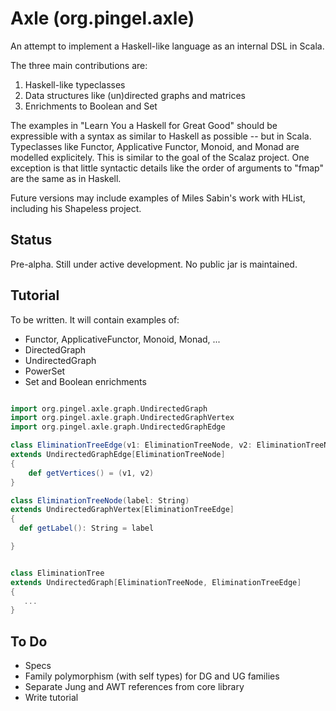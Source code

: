 
Axle (org.pingel.axle)
======================

An attempt to implement a Haskell-like language as an internal DSL in Scala.

The three main contributions are:

1. Haskell-like typeclasses
1. Data structures like (un)directed graphs and matrices
1. Enrichments to Boolean and Set

The examples in "Learn You a Haskell for Great Good" should be expressible
with a syntax as similar to Haskell as possible -- but in Scala.
Typeclasses like Functor, Applicative Functor, Monoid, and Monad are modelled explicitely.
This is similar to the goal of the Scalaz project.
One exception is that little syntactic details like the order of arguments to "fmap"
are the same as in Haskell.

Future versions may include examples of Miles Sabin's work with HList, including his Shapeless project.

Status
------

Pre-alpha.  Still under active development.  No public jar is maintained.


Tutorial
--------

To be written.  It will contain examples of:

* Functor, ApplicativeFunctor, Monoid, Monad, ...
* DirectedGraph
* UndirectedGraph
* PowerSet
* Set and Boolean enrichments

```scala

import org.pingel.axle.graph.UndirectedGraph
import org.pingel.axle.graph.UndirectedGraphVertex
import org.pingel.axle.graph.UndirectedGraphEdge

class EliminationTreeEdge(v1: EliminationTreeNode, v2: EliminationTreeNode)
extends UndirectedGraphEdge[EliminationTreeNode]
{
	def getVertices() = (v1, v2)
}

class EliminationTreeNode(label: String)
extends UndirectedGraphVertex[EliminationTreeEdge]
{
  def getLabel(): String = label

}


class EliminationTree
extends UndirectedGraph[EliminationTreeNode, EliminationTreeEdge]
{
   ...
}

```

To Do
-----

* Specs
* Family polymorphism (with self types) for DG and UG families
* Separate Jung and AWT references from core library
* Write tutorial





